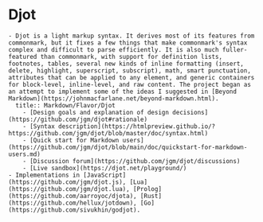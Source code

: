 # Djot
	- Djot is a light markup syntax. It derives most of its features from commonmark, but it fixes a few things that make commonmark's syntax complex and difficult to parse efficiently. It is also much fuller-featured than commonmark, with support for definition lists, footnotes, tables, several new kinds of inline formatting (insert, delete, highlight, superscript, subscript), math, smart punctuation, attributes that can be applied to any element, and generic containers for block-level, inline-level, and raw content. The project began as an attempt to implement some of the ideas I suggested in [Beyond Markdown](https://johnmacfarlane.net/beyond-markdown.html).
	  title:: Markdown/Flavor/Djot
		- [Design goals and explanation of design decisions](https://github.com/jgm/djot#rationale)
		- [Syntax description](https://htmlpreview.github.io/?https://github.com/jgm/djot/blob/master/doc/syntax.html)
		- [Quick start for Markdown users](https://github.com/jgm/djot/blob/main/doc/quickstart-for-markdown-users.md)
		- [Discussion forum](https://github.com/jgm/djot/discussions)
		- [Live sandbox](https://djot.net/playground/)
	- Implementations in [JavaScript](https://github.com/jgm/djot.js), [Lua](https://github.com/jgm/djot.lua), [Prolog](https://github.com/aarroyoc/djota), [Rust](https://github.com/hellux/jotdown), [Go](https://github.com/sivukhin/godjot).